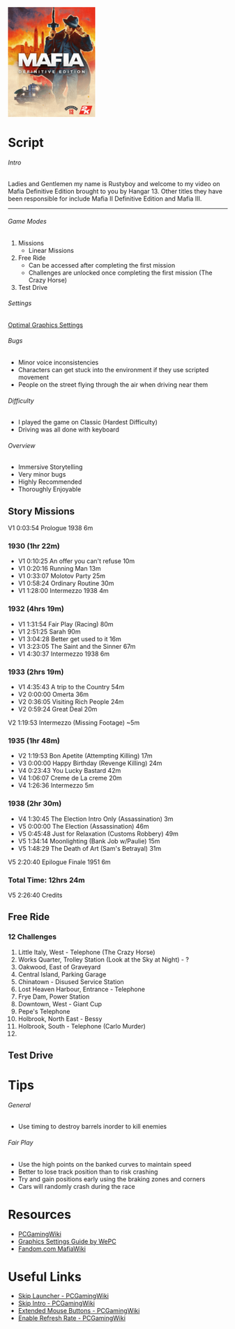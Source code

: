 <img src="cover.jpg" width="200" />

# Script

###### Intro
Ladies and Gentlemen my name is Rustyboy and welcome to my video on Mafia Definitive Edition brought to you by Hangar 13.  Other titles they have been responsible for include Mafia II Definitive Edition and Mafia III.

---------------------------------------------------------


###### Game Modes

1. Missions
    - Linear Missions
2. Free Ride
    - Can be accessed after completing the first mission
    - Challenges are unlocked once completing the first mission (The Crazy Horse)
3. Test Drive

###### Settings

[Optimal Graphics Settings](https://github.com/Rustyb0y/youtube/tree/master/mafia_de/graphics)

###### Bugs
- Minor voice inconsistencies
- Characters can get stuck into the environment if they use scripted movement
- People on the street flying through the air when driving near them

###### Difficulty
- I played the game on Classic (Hardest Difficulty)
- Driving was all done with keyboard

###### Overview
- Immersive Storytelling
- Very minor bugs
- Highly Recommended
- Thoroughly Enjoyable

## Story Missions

V1 0:03:54 Prologue 1938 6m

### 1930 (1hr 22m)
- V1 0:10:25 An offer you can't refuse 10m
- V1 0:20:16 Running Man 13m
- V1 0:33:07 Molotov Party 25m
- V1 0:58:24 Ordinary Routine 30m
- V1 1:28:00 Intermezzo 1938 4m

### 1932 (4hrs 19m)
- V1 1:31:54 Fair Play (Racing) 80m
- V1 2:51:25 Sarah 90m
- V1 3:04:28 Better get used to it 16m
- V1 3:23:05 The Saint and the Sinner 67m
- V1 4:30:37 Intermezzo 1938 6m

### 1933 (2hrs 19m)
- V1 4:35:43 A trip to the Country 54m
- V2 0:00:00 Omerta 36m
- V2 0:36:05 Visiting Rich People 24m
- V2 0:59:24 Great Deal 20m

V2 1:19:53 Intermezzo (Missing Footage) ~5m

### 1935 (1hr 48m)
- V2 1:19:53 Bon Apetite (Attempting Killing) 17m
- V3 0:00:00 Happy Birthday (Revenge Killing) 24m
- V4 0:23:43 You Lucky Bastard 42m
- V4 1:06:07 Creme de La creme 20m
- V4 1:26:36 Intermezzo 5m

### 1938 (2hr 30m)
- V4 1:30:45 The Election Intro Only (Assassination) 3m
- V5 0:00:00 The Election (Assassination) 46m
- V5 0:45:48 Just for Relaxation (Customs Robbery) 49m
- V5 1:34:14 Moonlighting (Bank Job w/Paulie) 15m
- V5 1:48:29 The Death of Art (Sam's Betrayal) 31m

V5 2:20:40 Epilogue Finale 1951 6m

### Total Time: 12hrs 24m

V5 2:26:40 Credits

## Free Ride

### 12 Challenges
1. Little Italy, West - Telephone (The Crazy Horse)
2. Works Quarter, Trolley Station (Look at the Sky at Night) - ?
3. Oakwood, East of Graveyard
4. Central Island, Parking Garage
5. Chinatown - Disused Service Station
6. Lost Heaven Harbour, Entrance - Telephone
7. Frye Dam, Power Station
8. Downtown, West - Giant Cup
9. Pepe's Telephone
10. Holbrook, North East - Bessy
11. Holbrook, South - Telephone (Carlo Murder)
12. 

## Test Drive

# Tips

###### General
- Use timing to destroy barrels inorder to kill enemies

###### Fair Play
- Use the high points on the banked curves to maintain speed
- Better to lose track position than to risk crashing
- Try and gain positions early using the braking zones and corners
- Cars will randomly crash during the race

# Resources
- [PCGamingWiki](https://www.pcgamingwiki.com/wiki/Mafia:_Definitive_Edition)
- [Graphics Settings Guide by WePC](https://www.youtube.com/watch?v=TWZj4zSw2vw)
- [Fandom.com MafiaWiki](https://mafiagame.fandom.com/wiki/Category:Mafia:_Definitive_Edition)

# Useful Links
- [Skip Launcher - PCGamingWiki](https://www.pcgamingwiki.com/wiki/Mafia:_Definitive_Edition#Skip_2K_launcher)
- [Skip Intro - PCGamingWiki](https://www.pcgamingwiki.com/wiki/Mafia:_Definitive_Edition#Skip_intro_videos)
- [Extended Mouse Buttons - PCGamingWiki](https://www.pcgamingwiki.com/wiki/Mafia:_Definitive_Edition#Map_Extended_Mouse_Buttons)
- [Enable Refresh Rate - PCGamingWiki](https://www.pcgamingwiki.com/wiki/Mafia:_Definitive_Edition#Run_the_game_at_screen_refresh_rate_in_fullscreen)
